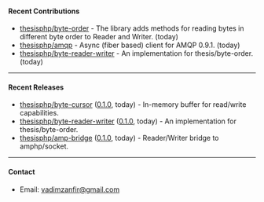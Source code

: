 #### Recent Contributions

- [thesisphp/byte-order](https://github.com/thesisphp/byte-order) - The library adds methods for reading bytes in different byte order to Reader and Writer. (today)
- [thesisphp/amqp](https://github.com/thesisphp/amqp) - Async (fiber based) client for AMQP 0.9.1. (today)
- [thesisphp/byte-reader-writer](https://github.com/thesisphp/byte-reader-writer) - An implementation for thesis/byte-order. (today)

---

#### Recent Releases

- [thesisphp/byte-cursor](https://github.com/thesisphp/byte-cursor) ([0.1.0](https://github.com/thesisphp/byte-cursor/releases/tag/0.1.0), today) - In-memory buffer for read/write capabilities.
- [thesisphp/byte-reader-writer](https://github.com/thesisphp/byte-reader-writer) ([0.1.0](https://github.com/thesisphp/byte-reader-writer/releases/tag/0.1.0), today) - An implementation for thesis/byte-order.
- [thesisphp/amp-bridge](https://github.com/thesisphp/amp-bridge) ([0.1.0](https://github.com/thesisphp/amp-bridge/releases/tag/0.1.0), today) - Reader/Writer bridge to amphp/socket.

---

#### Contact

- Email: [vadimzanfir@gmail.com](mailto://vadimzanfir@gmail.com)
